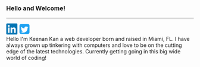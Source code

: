   ### Hello and Welcome!
  - - -
  <a href="https://www.linkedin.com/in/keenankan/" target="_blank"><img height="30" src="https://github.com/keenerz/keenerz/blob/main/Resources/LinkedIn.png?raw=true"></a>
  <a href="https://twitter.com/KeenanSKan" target="_blank"><img height="30" src="https://github.com/keenerz/keenerz/blob/main/Resources/Twitter.png?raw=true"></a>
  <br>
  Hello I'm Keenan Kan a web developer born and raised in Miami, FL. I have always grown up tinkering with computers and love to be on the cutting edge of the latest     technologies. Currently getting going in this big wide world of coding!
